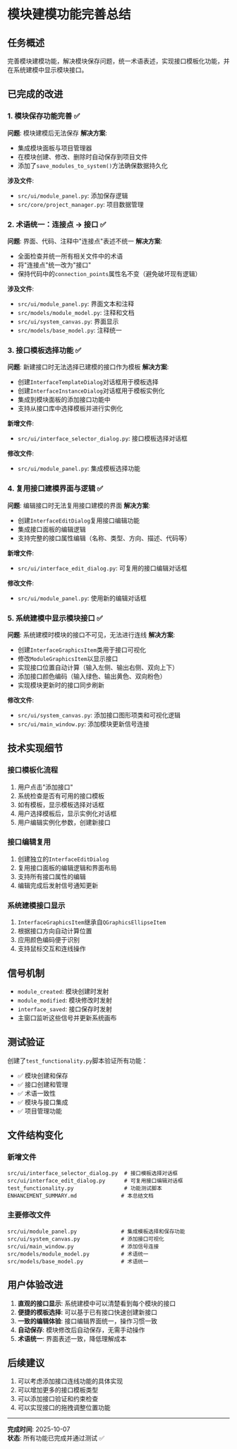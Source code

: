 # 模块建模功能完善总结

## 任务概述
完善模块建模功能，解决模块保存问题，统一术语表述，实现接口模板化功能，并在系统建模中显示模块接口。

## 已完成的改进

### 1. 模块保存功能完善 ✅
**问题**: 模块建模后无法保存
**解决方案**: 
- 集成模块面板与项目管理器
- 在模块创建、修改、删除时自动保存到项目文件
- 添加了`save_modules_to_system()`方法确保数据持久化

**涉及文件**:
- `src/ui/module_panel.py`: 添加保存逻辑
- `src/core/project_manager.py`: 项目数据管理

### 2. 术语统一：连接点 → 接口 ✅
**问题**: 界面、代码、注释中"连接点"表述不统一
**解决方案**: 
- 全面检查并统一所有相关文件中的术语
- 将"连接点"统一改为"接口"
- 保持代码中的`connection_points`属性名不变（避免破坏现有逻辑）

**涉及文件**:
- `src/ui/module_panel.py`: 界面文本和注释
- `src/models/module_model.py`: 注释和文档
- `src/ui/system_canvas.py`: 界面显示
- `src/models/base_model.py`: 注释统一

### 3. 接口模板选择功能 ✅
**问题**: 新建接口时无法选择已建模的接口作为模板
**解决方案**: 
- 创建`InterfaceTemplateDialog`对话框用于模板选择
- 创建`InterfaceInstanceDialog`对话框用于模板实例化
- 集成到模块面板的添加接口功能中
- 支持从接口库中选择模板并进行实例化

**新增文件**:
- `src/ui/interface_selector_dialog.py`: 接口模板选择对话框

**修改文件**:
- `src/ui/module_panel.py`: 集成模板选择功能

### 4. 复用接口建模界面与逻辑 ✅
**问题**: 编辑接口时无法复用接口建模的界面
**解决方案**: 
- 创建`InterfaceEditDialog`复用接口编辑功能
- 集成接口面板的编辑逻辑
- 支持完整的接口属性编辑（名称、类型、方向、描述、代码等）

**新增文件**:
- `src/ui/interface_edit_dialog.py`: 可复用的接口编辑对话框

**修改文件**:
- `src/ui/module_panel.py`: 使用新的编辑对话框

### 5. 系统建模中显示模块接口 ✅
**问题**: 系统建模时模块的接口不可见，无法进行连线
**解决方案**: 
- 创建`InterfaceGraphicsItem`类用于接口可视化
- 修改`ModuleGraphicsItem`以显示接口
- 实现接口位置自动计算（输入左侧、输出右侧、双向上下）
- 添加接口颜色编码（输入绿色、输出黄色、双向粉色）
- 实现模块更新时的接口同步刷新

**修改文件**:
- `src/ui/system_canvas.py`: 添加接口图形项类和可视化逻辑
- `src/ui/main_window.py`: 添加模块更新信号连接

## 技术实现细节

### 接口模板化流程
1. 用户点击"添加接口"
2. 系统检查是否有可用的接口模板
3. 如有模板，显示模板选择对话框
4. 用户选择模板后，显示实例化对话框
5. 用户编辑实例化参数，创建新接口

### 接口编辑复用
1. 创建独立的`InterfaceEditDialog`
2. 复用接口面板的编辑逻辑和界面布局
3. 支持所有接口属性的编辑
4. 编辑完成后发射信号通知更新

### 系统建模接口显示
1. `InterfaceGraphicsItem`继承自`QGraphicsEllipseItem`
2. 根据接口方向自动计算位置
3. 应用颜色编码便于识别
4. 支持鼠标交互和连线操作

## 信号机制
- `module_created`: 模块创建时发射
- `module_modified`: 模块修改时发射
- `interface_saved`: 接口保存时发射
- 主窗口监听这些信号并更新系统画布

## 测试验证
创建了`test_functionality.py`脚本验证所有功能：
- ✅ 模块创建和保存
- ✅ 接口创建和管理
- ✅ 术语一致性
- ✅ 模块与接口集成
- ✅ 项目管理功能

## 文件结构变化

### 新增文件
```
src/ui/interface_selector_dialog.py  # 接口模板选择对话框
src/ui/interface_edit_dialog.py      # 可复用接口编辑对话框
test_functionality.py                # 功能测试脚本
ENHANCEMENT_SUMMARY.md              # 本总结文档
```

### 主要修改文件
```
src/ui/module_panel.py              # 集成模板选择和保存功能
src/ui/system_canvas.py             # 添加接口可视化
src/ui/main_window.py               # 添加信号连接
src/models/module_model.py          # 术语统一
src/models/base_model.py            # 术语统一
```

## 用户体验改进
1. **直观的接口显示**: 系统建模中可以清楚看到每个模块的接口
2. **便捷的模板选择**: 可以基于已有接口快速创建新接口
3. **一致的编辑体验**: 接口编辑界面统一，操作习惯一致
4. **自动保存**: 模块修改后自动保存，无需手动操作
5. **术语统一**: 界面表述一致，降低理解成本

## 后续建议
1. 可以考虑添加接口连线功能的具体实现
2. 可以增加更多的接口模板类型
3. 可以添加接口验证和约束检查
4. 可以实现接口的拖拽调整位置功能

---
**完成时间**: 2025-10-07  
**状态**: 所有功能已完成并通过测试 ✅